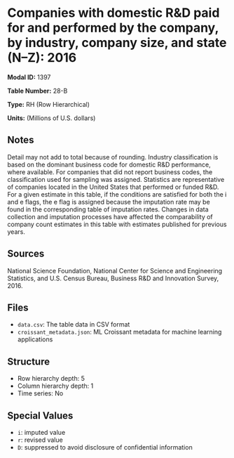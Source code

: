 # Companies with domestic R&D paid for and performed by the company, by industry, company size, and state (N&#8211;Z): 2016 

**Modal ID:** 1397

**Table Number:** 28-B

**Type:** RH (Row Hierarchical)

**Units:** (Millions of U.S. dollars)

## Notes

Detail may not add to total because of rounding. Industry classification is based on the dominant business code for domestic R&D performance, where available. For companies that did not report business codes, the classification used for sampling was assigned. Statistics are representative of companies located in the United States that performed or funded R&D. For a given estimate in this table, if the conditions are satisfied for both the i and e flags, the e flag is assigned because the imputation rate may be found in the corresponding table of imputation rates. Changes in data collection and imputation processes have affected the comparability of company count estimates in this table with estimates published for previous years.

## Sources

National Science Foundation, National Center for Science and Engineering Statistics, and U.S. Census Bureau, Business R&D and Innovation Survey, 2016.

## Files

- `data.csv`: The table data in CSV format
- `croissant_metadata.json`: ML Croissant metadata for machine learning applications

## Structure

- Row hierarchy depth: 5
- Column hierarchy depth: 1
- Time series: No

## Special Values

- `i`: imputed value
- `r`: revised value
- `D`: suppressed to avoid disclosure of confidential information
